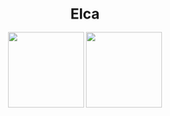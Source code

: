<h1 align="center">
  Elca
</h1>

<p align="center">
  <img src="https://github-readme-stats.vercel.app/api?username=elca-hub&count_private=true&show_icons=true" height="150px">
  <img src="https://github-readme-stats.vercel.app/api/top-langs/?username=elca-hub&layout=compact" height="150px">
</p>


